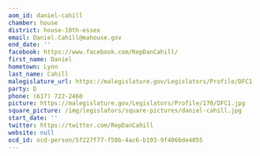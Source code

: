 ```yaml
---
aom_id: daniel-cahill
chamber: house
district: house-10th-essex
email: Daniel.Cahill@mahouse.gov
end_date: ''
facebook: https://www.facebook.com/RepDanCahill/
first_name: Daniel
hometown: Lynn
last_name: Cahill
malegislature_url: https://malegislature.gov/Legislators/Profile/DFC1
party: D
phone: (617) 722-2460
picture: https://malegislature.gov/Legislators/Profile/170/DFC1.jpg
square_picture: /img/legislators/square-pictures/daniel-cahill.jpg
start_date: ''
twitter: https://twitter.com/RepDanCahill
website: null
ocd_id: ocd-person/5f227f77-f58b-4ac6-b193-9f406bde4055
---
```

